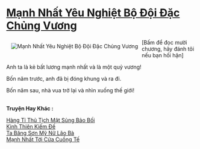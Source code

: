 <a href="https://truyenwiki.net/manh-nhat-yeu-nghiet-bo-doi-dac-chung-vuong.36068/" title="Mạnh Nhất Yêu Nghiệt Bộ Đội Đặc Chủng Vương"><h1>Mạnh Nhất Yêu Nghiệt Bộ Đội Đặc Chủng Vương</h1></a><div style="display:table"><img align="right" style="float: left; padding: 10px;" src="https://truyenwiki.net/a/img/str/src/36068.jpg" alt="Mạnh Nhất Yêu Nghiệt Bộ Đội Đặc Chủng Vương">[Bấm để đọc mười chương, hãy đánh tôi nếu bạn hối hận]<p></p> Anh ta là kẻ bất lương mạnh nhất và là một quỷ vương!<p></p> Bốn năm trước, anh đã bị đóng khung và ra đi.<p></p> Bốn năm sau, nhà vua trở lại và nhìn xuống thế giới!</div><p><br><b>Truyện Hay Khác :</b></p><a href="https://truyenwiki.net/hang-ti-thu-tich-mat-sung-bao-boi.37062/" alt="Hàng Tỉ Thủ Tịch Mật Sủng Bảo Bối">Hàng Tỉ Thủ Tịch Mật Sủng Bảo Bối</a><br/><a href="https://sangtacviet.wordpress.com/2020/10/22/kinh-thien-kiem-de/" alt="Kinh Thiên Kiếm Đế">Kinh Thiên Kiếm Đế</a><br/><a href="https://github.com/nownovels/wikidich/tree/master/truyenhay/35635" alt="Ta Băng Sơn Mỹ Nữ Lão Bà">Ta Băng Sơn Mỹ Nữ Lão Bà</a><br/><a href="https://sangtacviet.wordpress.com/2020/10/22/manh-nhat-toi-cua-cuong-te/" alt="Mạnh Nhất Tới Cửa Cuồng Tế">Mạnh Nhất Tới Cửa Cuồng Tế</a><br/>